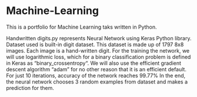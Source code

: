 # Machine-Learning
This is a portfolio for Machine Learning taks written in Python.

Handwritten digits.py
represents Neural Network using Keras Python library.
Dataset used is built-in digit dataset. This dataset is made up of 1797 8x8 images. Each image is a hand-written digit.
For the training the network, we will use logarithmic loss, which for a binary classification problem is defined in Keras as “binary_crossentropy“. We will also use the efficient gradient descent algorithm “adam” for no other reason that it is an efficient default. 
For just 10 iterations, accuracy of the network reaches 99.77%
In the end, the neural network chooses 3 random examples from dataset and makes a prediction for them.

